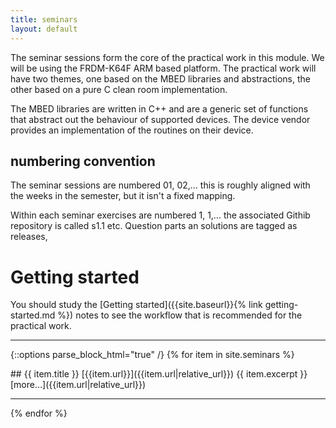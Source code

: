 ```yaml
---
title: seminars
layout: default
---
```


The seminar sessions form the core of the practical work in this module.  We will be using the FRDM-K64F ARM based platform.  The practical work will have two themes, one based on the MBED libraries and abstractions, the other based on a pure C clean room implementation.
<!--more-->

The MBED libraries are written in C++ and are a generic set of functions that abstract out the behaviour of supported devices.  The device vendor provides an implementation of the routines on their device.

## numbering convention
The seminar sessions are numbered 01, 02,…  this is roughly aligned with the weeks in the semester, but it isn't a fixed mapping.

Within each seminar exercises are numbered 1, 1,… the associated Githib repository is called s1.1 etc.   Question parts an solutions are tagged as releases,


# Getting started
You should study the [Getting started]({{site.baseurl}}{% link getting-started.md %}) notes to see the workflow that is recommended for the practical work.

<hr />

{::options parse_block_html="true" /}
{% for item in site.seminars %}
<article class="summary">
## {{ item.title }}
[{{item.url}}]({{item.url|relative_url}})
{{ item.excerpt }} [more…]({{item.url|relative_url}})
</article>
<hr />
{% endfor %}
